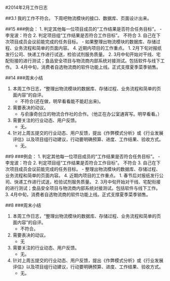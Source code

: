 #2014年2月工作日志

##3.1
我的工作不符合。
下周吧物流模块的接口、数据库、页面设计出来。

##15
###例会：
	1. 判定其他每一位项目成员的“工作结果是否符合任务目标”。
		- 李宠波：符合
	2. 判定项目组“工作结果是否符合工作目标”。
		不符合 
	3. 自己在下次项目成员会议前能完成的任务目标。
		- 如果整理出物流模块的数据库、存储过程、业务流程和简单的页面内容。
	4. 近期内项目的工作重点。
		1. 2月下旬对报纸发行公司、快递工作进行试送，检验试剂服务质量。
		2. 3月中旬开始对干线、宅配衔接的进行测试；食品安全项目与物流商内部系统对接测试。包括软件与线下工作。
		3. 4月中旬，消费者自选物流商的软件功能上线。正式支撑夏季菜季销售。

##14
###周末小结
1. 本周工作日志，“整理出物流模块的数据库、存储过程、业务流程和简单的页面内容”的自评。
	- 不符合(还在做，明早看看能不能赶出来)。
2. 需要表决的动议。
	- 与俞康奇创立的物流合作社的合作。（他正在办公室通宵写。明早看看。）
3. 需要关注的行业动态、用户反馈。
	- 无。 
4. 针对上周五提交的行业动态、用户反馈，提出《作弊模式分析》或《行业发展评估》以及项目组行动建议，行动要明确预算、进度、工作结果、验收方式。
	- 无。

##9
###例会：
	1. 判定其他每一位项目成员的“工作结果是否符合任务目标”。
		- 李宠波：符合
	2. 判定项目组“工作结果是否符合工作目标”。
		不符合 
	3. 自己在下次项目成员会议前能完成的任务目标。
		- 整理出物流模块的数据库、存储过程、业务流程和简单的页面内容。
	4. 近期内项目的工作重点。
		1. 春节后对报纸发行公司、快递工作进行试送，检验试剂服务质量。
		2. 3月中旬开始对干线、宅配衔接的进行测试；食品安全项目与物流商内部系统对接测试。包括软件与线下工作。
		3. 4月中旬，消费者自选物流商的软件功能上线。正式支撑夏季菜季销售。

##8
###周末小结
1. 本周工作日志，“整理出物流模块的数据库、存储过程、业务流程和简单的页面内容”的自评。
	- 不符合。
2. 需要表决的动议。
	- 无
3. 需要关注的行业动态、用户反馈。
	- 无。 
4. 针对上周五提交的行业动态、用户反馈，提出《作弊模式分析》或《行业发展评估》以及项目组行动建议，行动要明确预算、进度、工作结果、验收方式。
	- 无。

